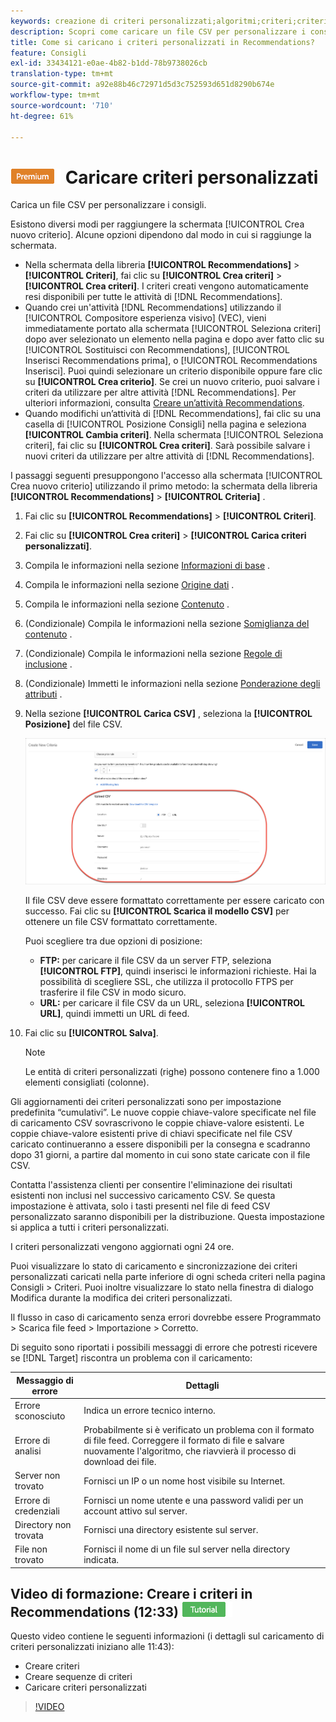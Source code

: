 ```yaml
---
keywords: creazione di criteri personalizzati;algoritmi;criteri;criteri di consigli;csv;ftp;caricamento csv
description: Scopri come caricare un file CSV per personalizzare i consigli in Adobe [!DNL Target] Recommendations.
title: Come si caricano i criteri personalizzati in Recommendations?
feature: Consigli
exl-id: 33434121-e0ae-4b82-b1dd-78b9738026cb
translation-type: tm+mt
source-git-commit: a92e88b46c72971d5d3c752593d651d8290b674e
workflow-type: tm+mt
source-wordcount: '710'
ht-degree: 61%

---
```


# ![PREMIUM](/help/assets/premium.png) Caricare criteri personalizzati

Carica un file CSV per personalizzare i consigli.

Esistono diversi modi per raggiungere la schermata [!UICONTROL Crea nuovo criterio]. Alcune opzioni dipendono dal modo in cui si raggiunge la schermata.

* Nella schermata della libreria **[!UICONTROL Recommendations]** > **[!UICONTROL Criteri]**, fai clic su **[!UICONTROL Crea criteri]** > **[!UICONTROL Crea criteri]**. I criteri creati vengono automaticamente resi disponibili per tutte le attività di [!DNL Recommendations].
* Quando crei un&#39;attività [!DNL Recommendations] utilizzando il [!UICONTROL Compositore esperienza visivo] (VEC), vieni immediatamente portato alla schermata [!UICONTROL Seleziona criteri] dopo aver selezionato un elemento nella pagina e dopo aver fatto clic su [!UICONTROL Sostituisci con Recommendations], [!UICONTROL Inserisci Recommendations prima], o [!UICONTROL Recommendations Inserisci]. Puoi quindi selezionare un criterio disponibile oppure fare clic su **[!UICONTROL Crea criterio]**. Se crei un nuovo criterio, puoi salvare i criteri da utilizzare per altre attività [!DNL Recommendations]. Per ulteriori informazioni, consulta [Creare un’attività Recommendations](/help/c-recommendations/t-create-recs-activity/create-recs-activity.md).
* Quando modifichi un’attività di [!DNL Recommendations], fai clic su una casella di [!UICONTROL Posizione Consigli] nella pagina e seleziona **[!UICONTROL Cambia criteri]**. Nella schermata [!UICONTROL Seleziona criteri], fai clic su **[!UICONTROL Crea criteri]**. Sarà possibile salvare i nuovi criteri da utilizzare per altre attività di [!DNL Recommendations].

I passaggi seguenti presuppongono l&#39;accesso alla schermata [!UICONTROL Crea nuovo criterio] utilizzando il primo metodo: la schermata della libreria **[!UICONTROL Recommendations]** > **[!UICONTROL Criteria]** .

1. Fai clic su **[!UICONTROL Recommendations]** > **[!UICONTROL Criteri]**.

1. Fai clic su **[!UICONTROL Crea criteri]** > **[!UICONTROL Carica criteri personalizzati]**.

1. Compila le informazioni nella sezione [Informazioni di base](/help/c-recommendations/c-algorithms/create-new-algorithm.md#info) .

1. Compila le informazioni nella sezione [Origine dati](/help/c-recommendations/c-algorithms/create-new-algorithm.md#data-source) .

1. Compila le informazioni nella sezione [Contenuto](/help/c-recommendations/c-algorithms/create-new-algorithm.md#content) .

1. (Condizionale) Compila le informazioni nella sezione [Somiglianza del contenuto](/help/c-recommendations/c-algorithms/create-new-algorithm.md#similarity) .

1. (Condizionale) Compila le informazioni nella sezione [Regole di inclusione](/help/c-recommendations/c-algorithms/create-new-algorithm.md#inclusion) .

1. (Condizionale) Immetti le informazioni nella sezione [Ponderazione degli attributi](/help/c-recommendations/c-algorithms/create-new-algorithm.md#weighting) .

1. Nella sezione **[!UICONTROL Carica CSV]** , seleziona la **[!UICONTROL Posizione]** del file CSV.

   ![Sezione Carica CSV](/help/c-recommendations/c-algorithms/assets/upload-csv.png)

   Il file CSV deve essere formattato correttamente per essere caricato con successo. Fai clic su **[!UICONTROL Scarica il modello CSV]** per ottenere un file CSV formattato correttamente.

   Puoi scegliere tra due opzioni di posizione:

   * **FTP:** per caricare il file CSV da un server FTP, seleziona **[!UICONTROL FTP]**, quindi inserisci le informazioni richieste. Hai la possibilità di scegliere SSL, che utilizza il protocollo FTPS per trasferire il file CSV in modo sicuro.
   * **URL:** per caricare il file CSV da un URL, seleziona  **[!UICONTROL URL]**, quindi immetti un URL di feed.

1. Fai clic su **[!UICONTROL Salva]**.

   >[!NOTE]
   >
   >Le entità di criteri personalizzati (righe) possono contenere fino a 1.000 elementi consigliati (colonne).

Gli aggiornamenti dei criteri personalizzati sono per impostazione predefinita “cumulativi”. Le nuove coppie chiave-valore specificate nel file di caricamento CSV sovrascrivono le coppie chiave-valore esistenti. Le coppie chiave-valore esistenti prive di chiavi specificate nel file CSV caricato continueranno a essere disponibili per la consegna e scadranno dopo 31 giorni, a partire dal momento in cui sono state caricate con il file CSV.

Contatta l&#39;assistenza clienti per consentire l&#39;eliminazione dei risultati esistenti non inclusi nel successivo caricamento CSV. Se questa impostazione è attivata, solo i tasti presenti nel file di feed CSV personalizzato saranno disponibili per la distribuzione. Questa impostazione si applica a tutti i criteri personalizzati.

I criteri personalizzati vengono aggiornati ogni 24 ore.

Puoi visualizzare lo stato di caricamento e sincronizzazione dei criteri personalizzati caricati nella parte inferiore di ogni scheda criteri nella pagina Consigli > Criteri. Puoi inoltre visualizzare lo stato nella finestra di dialogo Modifica durante la modifica dei criteri personalizzati.

Il flusso in caso di caricamento senza errori dovrebbe essere Programmato > Scarica file feed > Importazione > Corretto.

Di seguito sono riportati i possibili messaggi di errore che potresti ricevere se [!DNL Target] riscontra un problema con il caricamento:

| Messaggio di errore | Dettagli |
|--- |--- |
| Errore sconosciuto | Indica un errore tecnico interno. |
| Errore di analisi | Probabilmente si è verificato un problema con il formato di file feed. Correggere il formato di file e salvare nuovamente l&#39;algoritmo, che riavvierà il processo di download dei file. |
| Server non trovato | Fornisci un IP o un nome host visibile su Internet. |
| Errore di credenziali | Fornisci un nome utente e una password validi per un account attivo sul server. |
| Directory non trovata | Fornisci una directory esistente sul server. |
| File non trovato | Fornisci il nome di un file sul server nella directory indicata. |

## Video di formazione: Creare i criteri in Recommendations (12:33)  ![Badge tutorial](/help/assets/tutorial.png)

Questo video contiene le seguenti informazioni (i dettagli sul caricamento di criteri personalizzati iniziano alle 11:43):

* Creare criteri
* Creare sequenze di criteri
* Caricare criteri personalizzati

>[!VIDEO](https://video.tv.adobe.com/v/27694?quality=12)
